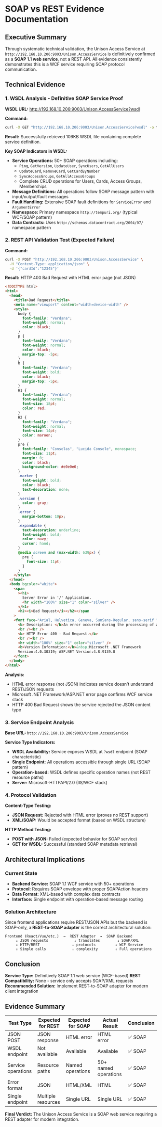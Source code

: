 # SOAP vs REST Evidence Documentation

## Executive Summary

Through systematic technical validation, the Unison Access Service at `http://192.168.10.206:9003/Unison.AccessService` is definitively confirmed as a **SOAP 1.1 web service**, not a REST API. All evidence consistently demonstrates this is a WCF service requiring SOAP protocol communication.

## Technical Evidence

### 1. WSDL Analysis - Definitive SOAP Service Proof

**WSDL URL:** <http://192.168.10.206:9003/Unison.AccessService?wsdl>

**Command:**

```bash
curl -X GET "http://192.168.10.206:9003/Unison.AccessService?wsdl" -o temp_wsdl.xml
```

**Result:** Successfully retrieved 106KB WSDL file containing complete service definition.

**Key SOAP Indicators in WSDL:**

- **Service Operations:** 50+ SOAP operations including:
  - `Ping`, `GetVersion`, `UpdateUser`, `SyncUsers`, `GetAllUsers`
  - `UpdateCard`, `RemoveCard`, `GetCardByNumber`
  - `SyncAccessGroups`, `GetAllAccessGroups`
  - Complete CRUD operations for Users, Cards, Access Groups, Memberships
- **Message Definitions:** All operations follow SOAP message pattern with input/output/fault messages
- **Fault Handling:** Extensive SOAP fault definitions for `ServiceError` and `ArgumentError`
- **Namespace:** Primary namespace `http://tempuri.org/` (typical WCF/SOAP pattern)
- **Data Contracts:** Uses `http://schemas.datacontract.org/2004/07/` namespace pattern

### 2. REST API Validation Test (Expected Failure)

**Command:**

```bash
curl -X POST "http://192.168.10.206:9003/Unison.AccessService" \
  -H "Content-Type: application/json" \
  -d '{"cardId":"12345"}'
```

**Result:** HTTP 400 Bad Request with HTML error page (not JSON)

```html
<!DOCTYPE html>
<html>
  <head>
    <title>Bad Request</title>
    <meta name="viewport" content="width=device-width" />
    <style>
      body {
        font-family: "Verdana";
        font-weight: normal;
        color: black;
      }
      p {
        font-family: "Verdana";
        font-weight: normal;
        color: black;
        margin-top: -5px;
      }
      b {
        font-family: "Verdana";
        font-weight: bold;
        color: black;
        margin-top: -5px;
      }
      H1 {
        font-family: "Verdana";
        font-weight: normal;
        font-size: 18pt;
        color: red;
      }
      H2 {
        font-family: "Verdana";
        font-weight: normal;
        font-size: 14pt;
        color: maroon;
      }
      pre {
        font-family: "Consolas", "Lucida Console", monospace;
        font-size: 11pt;
        margin: 0;
        color: black;
        background-color: #e0e0e0;
      }
      .marker {
        font-weight: bold;
        color: black;
        text-decoration: none;
      }
      .version {
        color: gray;
      }
      .error {
        margin-bottom: 10px;
      }
      .expandable {
        text-decoration: underline;
        font-weight: bold;
        color: navy;
        cursor: hand;
      }
      @media screen and (max-width: 639px) {
        pre {
          font-size: 11pt;
        }
      }
    </style>
  </head>
  <body bgcolor="white">
    <span
      ><h1>
        Server Error in '/' Application.
        <hr width="100%" size="1" color="silver" />
      </h1>
      <h2><i>Bad Request</i></h2></span
    >
    <font face="Arial, Helvetica, Geneva, SunSans-Regular, sans-serif ">
      <b> Description: </b>An error occurred during the processing of a request.
      <br /><br />
      <b> HTTP Error 400 - Bad Request.</b>
      <br /><br />
      <hr width="100%" size="1" color="silver" />
      <b>Version Information:</b>&nbsp;Microsoft .NET Framework
      Version:4.0.30319; ASP.NET Version:4.8.9139.0
    </font>
  </body>
</html>
```

**Analysis:**

- HTML error response (not JSON) indicates service doesn't understand REST/JSON requests
- Microsoft .NET Framework/ASP.NET error page confirms WCF service stack
- HTTP 400 Bad Request shows the service rejected the JSON content type

### 3. Service Endpoint Analysis

**Base URL:** `http://192.168.10.206:9003/Unison.AccessService`

**Service Type Indicators:**

- **WSDL Availability:** Service exposes WSDL at `?wsdl` endpoint (SOAP characteristic)
- **Single Endpoint:** All operations accessible through single URL (SOAP pattern)
- **Operation-based:** WSDL defines specific operation names (not REST resource paths)
- **Server:** Microsoft-HTTPAPI/2.0 (IIS/WCF stack)

### 4. Protocol Validation

**Content-Type Testing:**

- **JSON Request:** Rejected with HTML error (proves no REST support)
- **XML/SOAP:** Would be accepted format (based on WSDL structure)

**HTTP Method Testing:**

- **POST with JSON:** Failed (expected behavior for SOAP service)
- **GET for WSDL:** Successful (standard SOAP metadata retrieval)

## Architectural Implications

### Current State

- **Backend Service:** SOAP 1.1 WCF service with 50+ operations
- **Protocol:** Requires SOAP envelope with proper SOAPAction headers
- **Data Format:** XML-based with complex data contracts
- **Interface:** Single endpoint with operation-based message routing

### Solution Architecture

Since frontend applications require REST/JSON APIs but the backend is SOAP-only, a **REST-to-SOAP adapter** is the correct architectural solution:

```text
Frontend (React/Vue/etc.)  →  REST Adapter  →  SOAP Backend
     ↓ JSON requests            ↓ translates        ↓ SOAP/XML
     ↓ HTTP/REST               ↓ protocols         ↓ WCF Service
     ↓ Simple calls            ↓ complexity        ↓ Full operations
```

## Conclusion

**Service Type:** Definitively SOAP 1.1 web service (WCF-based)
**REST Compatibility:** None - service only accepts SOAP/XML requests
**Recommended Solution:** Implement REST-to-SOAP adapter for modern client integration

## Evidence Summary

| Test Type          | Expected for REST  | Expected for SOAP | Actual Result        | Conclusion |
| ------------------ | ------------------ | ----------------- | -------------------- | ---------- |
| JSON POST          | JSON response      | HTML error        | HTML error           | ✅ SOAP    |
| WSDL endpoint      | Not available      | Available         | Available            | ✅ SOAP    |
| Service operations | Resource paths     | Named operations  | 50+ named operations | ✅ SOAP    |
| Error format       | JSON               | HTML/XML          | HTML                 | ✅ SOAP    |
| Single endpoint    | Multiple resources | Single URL        | Single URL           | ✅ SOAP    |

**Final Verdict:** The Unison Access Service is a SOAP web service requiring a REST adapter for modern integration.

